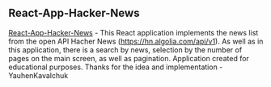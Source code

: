 ## React-App-Hacker-News

[React-App-Hacker-News](https://wladislaw28.github.io/react-model-api-hacher-news/) - This React application implements the news list from the open API Hacher News (https://hn.algolia.com/api/v1). As well as in this application, there is a search by news, selection by the number of pages on the main screen, as well as pagination.
Application created for educational purposes. Thanks for the idea and implementation - YauhenKavalchuk
